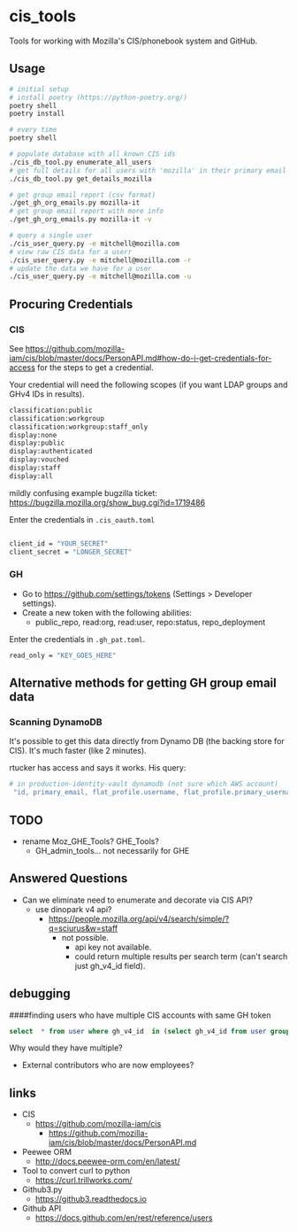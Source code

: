 # cis_tools

Tools for working with Mozilla's CIS/phonebook system and GitHub.

## Usage

```bash
# initial setup
# install poetry (https://python-poetry.org/)
poetry shell
poetry install

# every time
poetry shell

# populate database with all known CIS ids
./cis_db_tool.py enumerate_all_users
# get full details for all users with 'mozilla' in their primary email
./cis_db_tool.py get_details_mozilla

# get group email report (csv format)
./get_gh_org_emails.py mozilla-it
# get group email report with more info
./get_gh_org_emails.py mozilla-it -v

# query a single user
./cis_user_query.py -e mitchell@mozilla.com
# view raw CIS data for a userr
./cis_user_query.py -e mitchell@mozilla.com -r
# update the data we have for a user
./cis_user_query.py -e mitchell@mozilla.com -u
```

## Procuring Credentials

### CIS

See https://github.com/mozilla-iam/cis/blob/master/docs/PersonAPI.md#how-do-i-get-credentials-for-access for the steps to get a credential.

Your credential will need the following scopes (if you want LDAP groups and GHv4 IDs in results).

```bash
classification:public
classification:workgroup
classification:workgroup:staff_only
display:none
display:public
display:authenticated
display:vouched
display:staff
display:all
```

mildly confusing example bugzilla ticket: https://bugzilla.mozilla.org/show_bug.cgi?id=1719486

Enter the credentials in `.cis_oauth.toml`

```bash

client_id = "YOUR_SECRET"
client_secret = "LONGER_SECRET"
```

### GH

- Go to https://github.com/settings/tokens (Settings > Developer settings).
- Create a new token with the following abilities:
  - public_repo, read:org, read:user, repo:status, repo_deployment

Enter the credentials in `.gh_pat.toml`.

```bash
read_only = "KEY_GOES_HERE"
```

## Alternative methods for getting GH group email data

### Scanning DynamoDB

It's possible to get this data directly from Dynamo DB (the backing store for CIS). It's much faster (like 2 minutes).

rtucker has access and says it works. His query:

```bash
# in production-identity-vault dynamodb (not sure which AWS account)
 "id, primary_email, flat_profile.username, flat_profile.primary_username, flat_profile.identities.github_id_v4"
```

## TODO

- rename Moz_GHE_Tools? GHE_Tools?
  - GH_admin_tools... not necessarily for GHE

## Answered Questions

- Can we eliminate need to enumerate and decorate via CIS API?
  - use dinopark v4 api?
    - https://people.mozilla.org/api/v4/search/simple/?q=sciurus&w=staff
      - not possible.
        - api key not available.
        - could return multiple results per search term (can't search just gh_v4_id field).

## debugging

####finding users who have multiple CIS accounts with same GH token

```sql
select  * from user where gh_v4_id  in (select gh_v4_id from user group  by gh_v4_id  having count(*) > 1) order by gh_v4_id;
```

Why would they have multiple?
- External contributors who are now employees?


##  links

- CIS
  - https://github.com/mozilla-iam/cis
    - https://github.com/mozilla-iam/cis/blob/master/docs/PersonAPI.md
- Peewee ORM
  - http://docs.peewee-orm.com/en/latest/
- Tool to convert curl to python
  - https://curl.trillworks.com/
- Github3.py
  - https://github3.readthedocs.io
- Github API
  - https://docs.github.com/en/rest/reference/users
